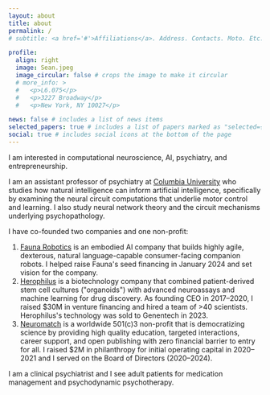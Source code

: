 ```yaml
---
layout: about
title: about
permalink: /
# subtitle: <a href='#'>Affiliations</a>. Address. Contacts. Moto. Etc. 

profile:
  align: right
  image: Sean.jpeg
  image_circular: false # crops the image to make it circular
  # more_info: >
  #   <p>L6.075</p>
  #   <p>3227 Broadway</p>
  #   <p>New York, NY 10027</p>

news: false # includes a list of news items
selected_papers: true # includes a list of papers marked as "selected={true}"
social: true # includes social icons at the bottom of the page
---
```


I am interested in computational neuroscience, AI, psychiatry, and entrepreneurship.

I am an assistant professor of psychiatry at [Columbia University](https://www.columbia.edu) who studies how natural intelligence can inform artificial intelligence, specifically by examining the neural circuit computations that underlie motor control and learning. I also study neural network theory and the circuit mechanisms underlying psychopathology.

I have co-founded two companies and one non-profit:
1. [Fauna Robotics](https://www.linkedin.com/company/fauna-robotics/) is an embodied AI company that builds highly agile, dexterous, natural language-capable consumer-facing companion robots. I helped raise Fauna's seed financing in January 2024 and set vision for the company.
2. [Herophilus](https://www.herophilus.com) is a biotechnology company that combined patient-derived stem cell cultures ("organoids") with advanced neuroassays and machine learning for drug discovery. As founding CEO in 2017–2020, I raised $30M in venture financing and hired a team of >40 scientists. Herophilus's technology was sold to Genentech in 2023.
3. [Neuromatch](https://neuromatch.io/) is a worldwide 501(c)3 non-profit that is democratizing science by providing high quality education, targeted interactions, career support, and open publishing with zero financial barrier to entry for all. I raised $2M in philanthropy for initial operating capital in 2020–2021 and I served on the Board of Directors (2020–2024).

I am a clinical psychiatrist and I see adult patients for medication management and psychodynamic psychotherapy.

<!-- Write your biography here. Tell the world about yourself. Link to your favorite [subreddit](http://reddit.com). You can put a picture in, too. The code is already in, just name your picture `prof_pic.jpg` and put it in the `img/` folder.

Put your address / P.O. box / other info right below your picture. You can also disable any of these elements by editing `profile` property of the YAML header of your `_pages/about.md`. Edit `_bibliography/papers.bib` and Jekyll will render your [publications page](/al-folio/publications/) automatically.

Link to your social media connections, too. This theme is set up to use [Font Awesome icons](https://fontawesome.com/) and [Academicons](https://jpswalsh.github.io/academicons/), like the ones below. Add your Facebook, Twitter, LinkedIn, Google Scholar, or just disable all of them. -->
